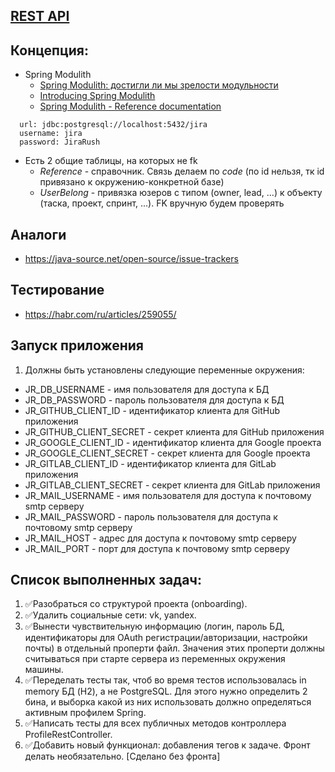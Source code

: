 ## [REST API](http://localhost:8080/doc)

## Концепция:
- Spring Modulith
  - [Spring Modulith: достигли ли мы зрелости модульности](https://habr.com/ru/post/701984/)
  - [Introducing Spring Modulith](https://spring.io/blog/2022/10/21/introducing-spring-modulith)
  - [Spring Modulith - Reference documentation](https://docs.spring.io/spring-modulith/docs/current-SNAPSHOT/reference/html/)

```
  url: jdbc:postgresql://localhost:5432/jira
  username: jira
  password: JiraRush
```
- Есть 2 общие таблицы, на которых не fk
  - _Reference_ - справочник. Связь делаем по _code_ (по id нельзя, тк id привязано к окружению-конкретной базе)
  - _UserBelong_ - привязка юзеров с типом (owner, lead, ...) к объекту (таска, проект, спринт, ...). FK вручную будем проверять

## Аналоги
- https://java-source.net/open-source/issue-trackers

## Тестирование
- https://habr.com/ru/articles/259055/

## Запуск приложения
1. Должны быть установлены следующие переменные окружения:
- JR_DB_USERNAME - имя пользователя для доступа к БД
- JR_DB_PASSWORD - пароль пользователя для доступа к БД
- JR_GITHUB_CLIENT_ID - идентификатор клиента для GitHub приложения
- JR_GITHUB_CLIENT_SECRET - секрет клиента для GitHub приложения
- JR_GOOGLE_CLIENT_ID - идентификатор клиента для Google проекта
- JR_GOOGLE_CLIENT_SECRET - секрет клиента для Google проекта
- JR_GITLAB_CLIENT_ID - идентификатор клиента для GitLab приложения
- JR_GITLAB_CLIENT_SECRET - секрет клиента для GitLab приложения
- JR_MAIL_USERNAME - имя пользователя для доступа к почтовому smtp серверу
- JR_MAIL_PASSWORD - пароль пользователя для доступа к почтовому smtp серверу
- JR_MAIL_HOST - адрес для доступа к почтовому smtp серверу
- JR_MAIL_PORT - порт для доступа к почтовому smtp серверу

## Список выполненных задач:
1. ✅Разобраться со структурой проекта (onboarding).
2. ✅Удалить социальные сети: vk, yandex.
3. ✅Вынести чувствительную информацию (логин, пароль БД, идентификаторы для OAuth регистрации/авторизации, настройки почты) в отдельный проперти файл. Значения этих проперти должны считываться при старте сервера из переменных окружения машины.
4. ✅Переделать тесты так, чтоб во время тестов использовалась in memory БД (H2), а не PostgreSQL. Для этого нужно определить 2 бина, и выборка какой из них использовать должно определяться активным профилем Spring.
5. ✅Написать тесты для всех публичных методов контроллера ProfileRestController.
6. ✅Добавить новый функционал: добавления тегов к задаче. Фронт делать необязательно. [Сделано без фронта]